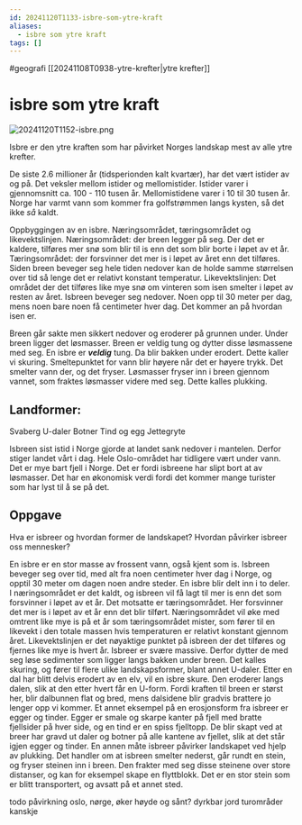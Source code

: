 ```yaml
---
id: 20241120T1133-isbre-som-ytre-kraft
aliases:
  - isbre som ytre kraft
tags: []
---
```


#geografi [[20241108T0938-ytre-krefter|ytre krefter]]

# isbre som ytre kraft

![20241120T1152-isbre.png](Assets/20241120T1152-isbre.png)

Isbre er den ytre kraften som har påvirket Norges landskap mest av alle ytre krefter.

De siste 2.6 millioner år (tidsperionden kalt kvartær), har det vært istider av og på. Det veksler mellom istider og mellomistider. Istider varer i gjennomsnitt ca. 100 - 110 tusen år. Mellomistidene varer i 10 til 30 tusen år.
Norge har varmt vann som kommer fra golfstrømmen langs kysten, så det ikke _så_ kaldt.

Oppbyggingen av en isbre.
Næringsområdet, tæringsområdet og likevektslinjen.
Næringsområdet: der breen legger på seg. Der det er kaldere, tilføres mer snø som blir til is enn det som blir borte i løpet av et år.
Tæringsområdet: der forsvinner det mer is i løpet av året enn det tilføres. Siden breen beveger seg hele tiden nedover kan de holde samme størrelsen over tid så lenge det er relativt konstant temperatur.
Likevektslinjen: Det området der det tilføres like mye snø om vinteren som isen smelter i løpet av resten av året.
Isbreen beveger seg nedover. Noen opp til 30 meter per dag, mens noen bare noen få centimeter hver dag. Det kommer an på hvordan isen er.

Breen går sakte men sikkert nedover og eroderer på grunnen under.
Under breen ligger det løsmasser. Breen er veldig tung og dytter disse løsmassene med seg. En isbre er **_veldig_** tung. Da blir bakken under erodert.
Dette kaller vi skuring.
Smeltepunktet for vann blir høyere når det er høyere trykk. Det smelter vann der, og det fryser. Løsmasser fryser inn i breen gjennom vannet, som fraktes løsmasser videre med seg. Dette kalles plukking.

## Landformer:

Svaberg
U-daler
Botner
Tind og egg
Jettegryte

Isbreen sist istid i Norge gjorde at landet sank nedover i mantelen. Derfor stiger landet vårt i dag. Hele Oslo-området har tidligere vært under vann.
Det er mye bart fjell i Norge. Det er fordi isbreene har slipt bort at av løsmasser. Det har en økonomisk verdi fordi det kommer mange turister som har lyst til å se på det.

## Oppgave

Hva er isbreer og hvordan former de landskapet?
Hvordan påvirker isbreer oss mennesker?

En isbre er en stor masse av frossent vann, også kjent som is. Isbreen beveger seg over tid, med alt fra noen centimeter hver dag i Norge, og opptil 30 meter om dagen noen andre steder. En isbre blir delt inn i to deler. I næringsområdet er det kaldt, og isbreen vil få lagt til mer is enn det som forsvinner i løpet av et år. Det motsatte er tæringsområdet. Her forsvinner det mer is i løpet av et år enn det blir tilført. Næringsområdet vil øke med omtrent like mye is på et år som tæringsområdet mister, som fører til en likevekt i den totale massen hvis temperaturen er relativt konstant gjennom året. Likevektslinjen er det nøyaktige punktet på isbreen der det tilføres og fjernes like mye is hvert år. Isbreer er svære massive. Derfor dytter de med seg løse sedimenter som ligger langs bakken under breen. Det kalles skuring, og fører til flere ulike landskapsformer, blant annet U-daler. Etter en dal har blitt delvis erodert av en elv, vil en isbre skure. Den eroderer langs dalen, slik at den etter hvert får en U-form. Fordi kraften til breen er størst her, blir dalbunnen flat og bred, mens dalsidene blir gradvis brattere jo lenger opp vi kommer. Et annet eksempel på en erosjonsform fra isbreer er egger og tinder. Egger er smale og skarpe kanter på fjell med bratte fjellsider på hver side, og en tind er en spiss fjelltopp. De blir skapt ved at breer har gravd ut daler og botner på alle kantene av fjellet, slik at det står igjen egger og tinder. En annen måte isbreer påvirker landskapet ved hjelp av plukking. Det handler om at isbreen smelter nederst, går rundt en stein, og fryser steinen inn i breen. Den frakter med seg disse steinene over store distanser, og kan for eksempel skape en flyttblokk. Det er en stor stein som er blitt transportert, og avsatt på et annet sted.

todo påvirkning
oslo, nørge, øker høyde og sånt?
dyrkbar jord
turområder kanskje
